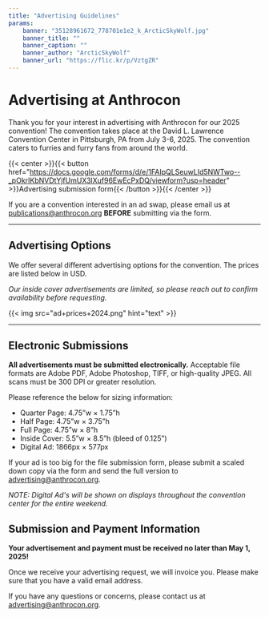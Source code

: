 ```yaml
---
title: "Advertising Guidelines"
params:
    banner: "35128961672_778701e1e2_k_ArcticSkyWolf.jpg"
    banner_title: ""
    banner_caption: ""
    banner_author: "ArcticSkyWolf"
    banner_url: "https://flic.kr/p/VztgZR"
---
```


# Advertising at Anthrocon

Thank you for your interest in advertising with Anthrocon for our 2025 convention! The convention takes place at the David L. Lawrence Convention Center in Pittsburgh, PA from July 3-6, 2025. The convention caters to furries and furry fans from around the world.

{{< center >}}{{< button href="https://docs.google.com/forms/d/e/1FAIpQLSeuwLId5NWTwo--_pOkrIKbNVDtYjfUmUX3lXuf96EwEcPxDQ/viewform?usp=header" >}}Advertising submission form{{< /button >}}{{< /center >}}

If you are a convention interested in an ad swap, please email us at [publications@anthrocon.org](mailto:publications@anthrocon.org?subject=Ad%20Swap%20Inquiry) **BEFORE** submitting via the form.

***

## Advertising Options

We offer several different advertising options for the convention. The prices are listed below in USD.

*Our inside cover advertisements are limited, so please reach out to confirm availability before requesting.*

{{< img src="ad+prices+2024.png" hint="text" >}}

***

## Electronic Submissions

**All advertisements must be submitted electronically.** Acceptable file formats are Adobe PDF, Adobe Photoshop, TIFF, or high-quality JPEG. All scans must be 300 DPI or greater resolution.

Please reference the below for sizing information:

- Quarter Page: 4.75”w × 1.75”h
- Half Page: 4.75”w × 3.75”h
- Full Page: 4.75”w × 8”h
- Inside Cover: 5.5”w × 8.5”h (bleed of 0.125”)
- Digital Ad: 1866px × 577px

If your ad is too big for the file submission form, please submit a scaled down copy via the form and send the full version to [advertising@anthrocon.org](mailto:advertising@anthrocon.org?subject=Advertising%20File%20Submission).

*NOTE: Digital Ad's will be shown on displays throughout the convention center for the entire weekend.*

## Submission and Payment Information

**Your advertisement and payment must be received no later than May 1, 2025!**

Once we receive your advertising request, we will invoice you. Please make sure that you have a valid email address.

If you have any questions or concerns, please contact us at <advertising@anthrocon.org>.
